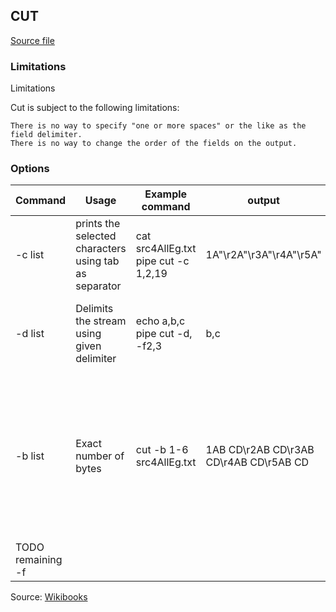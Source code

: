 ## CUT

[Source file](src4AllEg.txt)
### Limitations

Limitations

Cut is subject to the following limitations:

    There is no way to specify "one or more spaces" or the like as the field delimiter.
    There is no way to change the order of the fields on the output.


###  Options


| Command         | Usage                          | Example command   | output        | How it works?| Misc Info|
|----------------|-------------------------------|------------------|--------------| --- | --- |
| -c list         | prints the selected characters using tab as separator | cat src4AllEg.txt pipe cut -c 1,2,19 | 1A"\r2A"\r3A"\r4A"\r5A" | Picks 1st 2nd and 19th characters of all lines in the file| |
| -d list | Delimits the stream using given delimiter | echo a,b,c pipe cut -d, -f2,3| b,c | Delimits into 3 chars and prints 2nd and 3rd one| Has no regard for the order i.e., -3,2,1 is same as 1,2,3|
| -b list | Exact number of bytes |cut -b 1-6 src4AllEg.txt | 1AB CD\r2AB CD\r3AB CD\r4AB CD\r5AB CD| Reads input as bytes| Tabs and spaces are treated as a character of 1 byte. Also, end/start is optional E.g., cut -b 1- src4AllEg.txt is valid and prints till EO each Line|
|TODO remaining -f |


Source: [Wikibooks](https://en.wikibooks.org/wiki/Cut)
